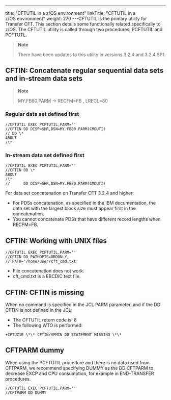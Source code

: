 ---
title: "CFTUTIL in a z/OS environment"
linkTitle: "CFTUTIL in a z/OS environment"
weight: 270
---CFTUTIL is the primary utility for Transfer CFT. This section details some functionally related specifically to z/OS. The CFTUTIL utility is called through two procedures: PCFTUTIL and PCFTUTL.

> **Note**
>
> There have been updates to this utility in versions 3.2.4 and 3.2.4 SP1.

## CFTIN: Concatenate regular sequential data sets and in-stream data sets

> **Note**
>
> MY.FB80.PARM -> RECFM=FB , LRECL=80

### Regular data set defined first

```
//CFTUTIL EXEC PCFTUTIL,PARM=''
//CFTIN DD DISP=SHR,DSN=MY.FB80.PARM(CMDUTI)
// DD \*
ABOUT
/\*
```

### In-stream data set defined first

```
//CFTUTIL EXEC PCFTUTIL,PARM=''
//CFTIN DD \*
ABOUT
/\*
//      DD DISP=SHR,DSN=MY.FB80.PARM(CMDUTI)
```

For data set concatenation on Transfer CFT 3.2.4 and higher:

* For PDSs concatenation, as specified in the IBM documentation, the data set with the largest block size must appear first in the concatenation.
* You cannot concatenate PDSs that have different record lengths when RECFM=FB.

## CFTIN: Working with UNIX files

```
//CFTUTIL EXEC PCFTUTIL,PARM=''
//CFTIN DD PATHOPTS=ORDONLY,
// PATH='/home/user/cft_cmd.txt'
```

* File concatenation does not work.
* cft_cmd.txt is a EBCDIC text file.

## CFTIN: CFTIN is missing

When no command is specified in the JCL PARM parameter, and if the DD CFTIN is not defined in the JCL:

* The CFTUTIL return code is: 8
* The following WTO is performed:

```
+CFTUZ1E \*\* CFTIN/VFMIN DD STATEMENT MISSING \*\*
```

## CFTPARM dummy

When using the PCFTUTIL procedure and there is no data used from CFTPARM, we recommend specifying DUMMY as the DD CFTPARM to decrease EXCP and CPU consumption, for example in END-TRANSFER procedures.

```
//CFTUTIL EXEC PCFTUTIL,PARM=''
//CFTPARM DD DUMMY
```
